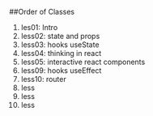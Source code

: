 ##Order of Classes

1. les01: Intro
2. less02: state and props
3. less03: hooks useState
4. less04: thinking in react
5. less05: interactive react components
6. less09: hooks useEffect
7. less10: router
8. less
9. less
10. less
